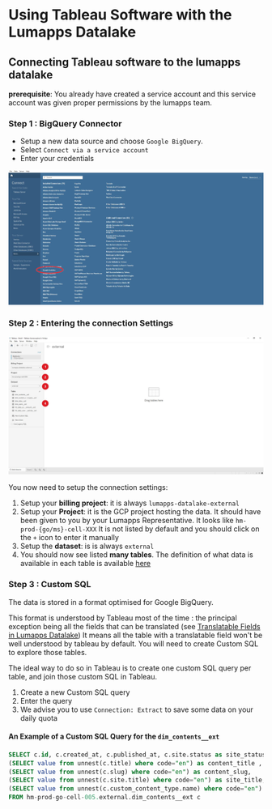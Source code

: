 # Using Tableau Software with the Lumapps Datalake

## Connecting Tableau software to the lumapps datalake

**prerequisite**: You already have created a service account and this service account was given proper permissions by the lumapps team.

### Step 1 : BigQuery Connector

- Setup a new data source and choose `Google BigQuery`.
- Select `Connect via a service account`
- Enter your credentials


![connector](assets/1-connector.jpg)

### Step 2 : Entering the connection Settings

![connection - settings](assets/2-setup-connection.jpg)

You now need to setup the connection settings:

1. Setup your **billing project**: it is always `lumapps-datalake-external`
2. Setup your **Project**: it is the GCP project hosting the data. It should have been given to you by your Lumapps Representative. It looks like `hm-prod-{go/ms}-cell-XXX`
It is not listed by default and you should click on the `+` icon to enter it manually
3. Setup the **dataset**: is is always `external`
4. You should now see listed **many tables**. The definition of what data is available in each table is available [here](https://developer.lumapps.com/datalake)

### Step 3 : Custom SQL

The data is stored in a format optimised for Google BigQuery.

This format is understood by Tableau most of the time : the principal exception being all the fields that can be translated (see [Translatable Fields in Lumapps Datalake](../bigquery-specifics.md))
It means all the table with a translatable field won't be well understood by tableau by default. You will need to create Custom SQL to explore those tables.

The ideal way to do so in Tableau is to create one custom SQL query per table, and join those custom SQL in Tableau.

1. Create a new Custom SQL query
2. Enter the query
3. We advise you to use `Connection: Extract` to save some data on your daily quota

#### An Example of a Custom SQL Query for the `dim_contents__ext`

``` sql
SELECT c.id, c.created_at, c.published_at, c.site.status as site_status, c.site.slug as site_slug, c.status as content_status, 
(SELECT value from unnest(c.title) where code="en") as content_title ,
(SELECT value from unnest(c.slug) where code="en") as content_slug,
(SELECT value from unnest(c.site.title) where code="en") as site_title,
(SELECT value from unnest(c.custom_content_type.name) where code="en") as content_type_name,
FROM hm-prod-go-cell-005.external.dim_contents__ext c 
```

